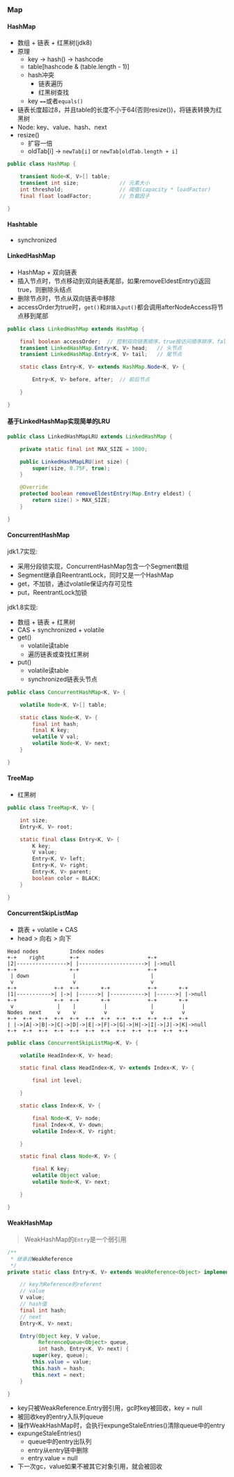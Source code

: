 ### Map

#### HashMap

* 数组 + 链表 + 红黑树(jdk8)
* 原理
    * key -> hash() -> hashcode
    * table[hashcode & (table.length - 1)]
    * hash冲突
        * 链表遍历
        * 红黑树查找
    * key `==`或者`equals()`
* 链表长度超过8，并且table的长度不小于64(否则resize())，将链表转换为红黑树
* Node: key、value、hash、next
* resize()
    * 扩容一倍
    * oldTab[i] -> `newTab[i]` or `newTab[oldTab.length + i]`

```java
public class HashMap {

    transient Node<K, V>[] table;
    transient int size;             // 元素大小
    int threshold;                  // 阈值(capacity * loadFactor)
    final float loadFactor;         // 负载因子

}
```

#### Hashtable

* synchronized

#### LinkedHashMap

* HashMap + 双向链表
* 插入节点时，节点移动到双向链表尾部，如果removeEldestEntry()返回true，则删除头结点
* 删除节点时，节点从双向链表中移除
* accessOrder为true时，`get()`和`非插入put()`都会调用afterNodeAccess将节点移到尾部

```java
public class LinkedHashMap extends HashMap {

    final boolean accessOrder;  // 控制双向链表顺序，true按访问顺序排序，false按插入顺序排序
    transient LinkedHashMap.Entry<K, V> head;   // 头节点
    transient LinkedHashMap.Entry<K, V> tail;   // 尾节点

    static class Entry<K, V> extends HashMap.Node<K, V> {

        Entry<K, V> before, after;  // 前后节点

    }

}
```

#### 基于LinkedHashMap实现简单的LRU

```java
public class LinkedHashMapLRU extends LinkedHashMap {

    private static final int MAX_SIZE = 1000;

    public LinkedHashMapLRU(int size) {
        super(size, 0.75F, true);
    }

    @Override
    protected boolean removeEldestEntry(Map.Entry eldest) {
        return size() > MAX_SIZE;
    }

}
```

#### ConcurrentHashMap

jdk1.7实现:

* 采用分段锁实现，ConcurrentHashMap包含一个Segment数组
* Segment继承自ReentrantLock，同时又是一个HashMap
* get，不加锁，通过volatile保证内存可见性
* put，ReentrantLock加锁

jdk1.8实现:

* 数组 + 链表 + 红黑树
* CAS + synchronized + volatile
* get()
    * volatile读table
    * 遍历链表或查找红黑树
* put()
    * volatile读table
    * synchronized链表头节点

```java
public class ConcurrentHashMap<K, V> {

    volatile Node<K, V>[] table;

    static class Node<K, V> {
        final int hash;
        final K key;
        volatile V val;
        volatile Node<K, V> next;
    }

}
```

#### TreeMap

* 红黑树

```java
public class TreeMap<K, V> {

    int size;
    Entry<K, V> root;

    static final class Entry<K, V> {
        K key;
        V value;
        Entry<K, V> left;
        Entry<K, V> right;
        Entry<K, V> parent;
        boolean color = BLACK;
    }

}
```

#### ConcurrentSkipListMap

* 跳表 + volatile + CAS
* head &gt; 向右 &gt; 向下

```console
Head nodes          Index nodes
+-+    right        +-+                      +-+
|2|---------------->| |--------------------->| |->null
+-+                 +-+                      +-+
 | down              |                        |
 v                   v                        v
+-+            +-+  +-+       +-+            +-+       +-+
|1|----------->| |->| |------>| |----------->| |------>| |->null
+-+            +-+  +-+       +-+            +-+       +-+
 v              |    |         |              |         |
Nodes  next     v    v         v              v         v
+-+  +-+  +-+  +-+  +-+  +-+  +-+  +-+  +-+  +-+  +-+  +-+
| |->|A|->|B|->|C|->|D|->|E|->|F|->|G|->|H|->|I|->|J|->|K|->null
+-+  +-+  +-+  +-+  +-+  +-+  +-+  +-+  +-+  +-+  +-+  +-+
```

```java
public class ConcurrentSkipListMap<K, V> {

    volatile HeadIndex<K, V> head;

    static final class HeadIndex<K, V> extends Index<K, V> {

        final int level;

    }

    static class Index<K, V> {

        final Node<K, V> node;
        final Index<K, V> down;
        volatile Index<K, V> right;

    }

    static final class Node<K, V> {

        final K key;
        volatile Object value;
        volatile Node<K, V> next;

    }

}
```

#### WeakHashMap

> WeakHashMap的`Entry`是一个弱引用

```java
/**
 * 继承自WeakReference
 */
private static class Entry<K, V> extends WeakReference<Object> implements Map.Entry<K, V> {

    // key为Reference的referent
    // value
    V value;
    // hash值
    final int hash;
    // next
    Entry<K, V> next;

    Entry(Object key, V value,
          ReferenceQueue<Object> queue,
          int hash, Entry<K, V> next) {
        super(key, queue);
        this.value = value;
        this.hash = hash;
        this.next = next;
    }

}
```

* key只被WeakReference.Entry弱引用，gc时key被回收，key = null
* 被回收key的entry入队列queue
* 操作WeakHashMap时，会执行expungeStaleEntries()清除queue中的entry
* expungeStaleEntries()
    * queue中的entry出队列
    * entry从entry链中删除
    * entry.value = null
* 下一次gc，value如果不被其它对象引用，就会被回收
